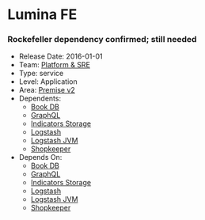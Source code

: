# Lumina FE
### Rockefeller dependency confirmed; still needed
* Release Date: 2016-01-01
* Team: [Platform & SRE](../teams/platform.md)
* Type: service
* Level: Application
* Area: [Premise v2](../areas/v2.png)
* Dependents:
  * [Book DB](book.md)
  * [GraphQL](graphql-fe.md)
  * [Indicators Storage](indicators-storage.md)
  * [Logstash](logstash.md)
  * [Logstash JVM](logstash-jvm.md)
  * [Shopkeeper](shopkeeper.md)
* Depends On:
  * [Book DB](book.md)
  * [GraphQL](graphql-fe.md)
  * [Indicators Storage](indicators-storage.md)
  * [Logstash](logstash.md)
  * [Logstash JVM](logstash-jvm.md)
  * [Shopkeeper](shopkeeper.md)

